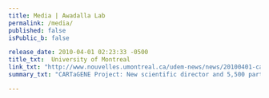 ```yaml
---
title: Media | Awadalla Lab
permalink: /media/
published: false
isPublic_b: false

release_date: 2010-04-01 02:23:33 -0500
title_txt: 	University of Montreal
link_txt: "http://www.nouvelles.umontreal.ca/udem-news/news/20100401-cartagene-project-new-scientific-director-and-5-500-participants.html"
summary_txt: "CARTaGENE Project: New scientific director and 5,500 participants"

---
```

